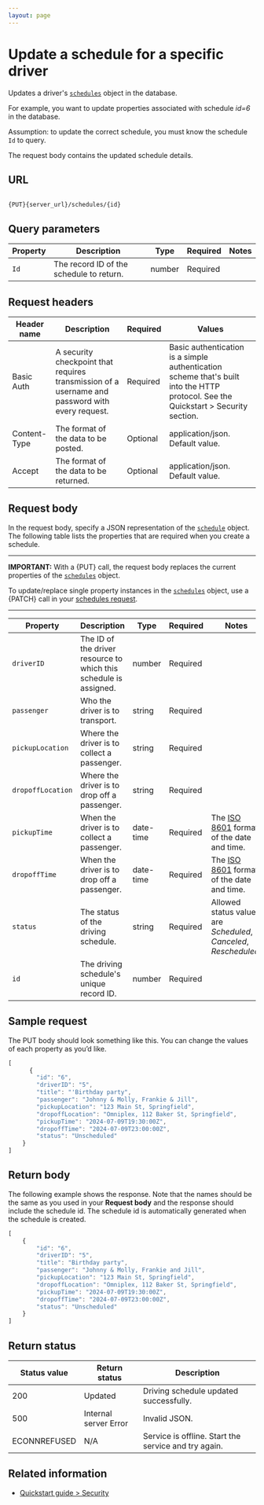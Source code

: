 ```yaml
---
layout: page
---
```


# Update a schedule for a specific driver

Updates a driver's [`schedules`](schedules) object in the database.

For example, you want to update properties associated with schedule *id=6* in the database.

Assumption: to update the correct schedule, you must know the schedule `Id` to query.

The request body contains the updated schedule details.

## URL

```shell

{PUT}{server_url}/schedules/{id}
```

## Query parameters

| Property | Description | Type | Required | Notes |
| -------------- | ------ | ------------ |------------ |------------ |
| `Id` | The record ID of the schedule to return.  | number | Required |  |

## Request headers

| Header name | Description | Required | Values |
| -------------- | ------ | ------------ |------------ |
| Basic Auth | A security checkpoint that requires transmission of a username and password with every request. | Required | Basic authentication is a simple authentication scheme that's built into the HTTP protocol. See the Quickstart > Security section.|
| Content-Type | The format of the data to be posted. | Optional | application/json. Default value.  |
| Accept | The format of the data to be returned. | Optional | application/json. Default value. |

## Request body

In the request body, specify a JSON representation of the [`schedule`](schedules) object. The following table lists the properties that are required when you create a schedule.

---

**IMPORTANT:**
With a {PUT} call, the request body replaces the current properties of the [`schedules`](schedules) object.

To update/replace single property instances in the [`schedules`](schedules) object, use a {PATCH} call in your [schedules request](schedules-update-schedule-by-property.md).

---

| Property | Description | Type | Required | Notes |
| -------------- | ------ | ------------ |------------ |------------ |
| `driverID` | The ID of the driver resource to which this schedule is assigned. | number | Required |  |
| `passenger` | Who the driver is to transport. | string | Required |  |
| `pickupLocation` | Where the driver is to collect a passenger. | string | Required |  |
| `dropoffLocation` | Where the driver is to drop off a passenger. | string | Required |  |
| `pickupTime` | When the driver is to collect a passenger. | date-time | Required | The [ISO 8601](https://en.wikipedia.org/wiki/ISO_8601) format of the date and time. |
| `dropoffTime` | When the driver is to drop off a passenger. | date-time | Required | The [ISO 8601](https://en.wikipedia.org/wiki/ISO_8601) format of the date and time. |
| `status` | The status of the driving schedule. | string | Required |Allowed status values are *Scheduled*, *Canceled*, *Rescheduled*. |
| `id` | The driving schedule's unique record ID.  | number | Required |  |

## Sample request

The PUT body should look something like this. You can change the values of each property as you’d like.

```js
[
      {
        "id": "6",
        "driverID": "5",
        "title": "'Birthday party",
        "passenger": "Johnny & Molly, Frankie & Jill",
        "pickupLocation": "123 Main St, Springfield",
        "dropoffLocation": "Omniplex, 112 Baker St, Springfield",
        "pickupTime": "2024-07-09T19:30:00Z",
        "dropoffTime": "2024-07-09T23:00:00Z",
        "status": "Unscheduled"
    }
]
```

## Return body

The following example shows the response. Note that the names should be the same as you used in your **Request body** and the response should include the schedule id. The schedule id is automatically generated when the schedule is created.

```js
[
    {
        "id": "6",
        "driverID": "5",
        "title": "Birthday party",
        "passenger": "Johnny & Molly, Frankie and Jill",
        "pickupLocation": "123 Main St, Springfield",
        "dropoffLocation": "Omniplex, 112 Baker St, Springfield",
        "pickupTime": "2024-07-09T19:30:00Z",
        "dropoffTime": "2024-07-09T23:00:00Z",
        "status": "Unscheduled"
    }
]
```

## Return status

| Status value | Return status | Description |
| ------------- | ----------- | ----------- |
| 200 | Updated | Driving schedule updated successfully. |
| 500 | Internal server Error | Invalid JSON. |
| ECONNREFUSED | N/A | Service is offline. Start the service and try again. |

## Related information

* [Quickstart guide > Security](../get-started/quickstart.md)
